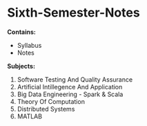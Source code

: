 # Sixth-Semester-Notes

__Contains:__
* Syllabus
* Notes

__Subjects:__
1. Software Testing And Quality Assurance
2. Artificial Intillegence And Application
3. Big Data Engineering - Spark & Scala
4. Theory Of Computation
5. Distributed Systems
6. MATLAB
